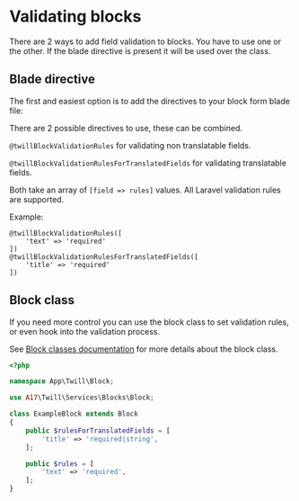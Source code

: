 # Validating blocks

There are 2 ways to add field validation to blocks. You have to use one or the other. If the blade directive is present
it will be used over the class.

## Blade directive

The first and easiest option is to add the directives to your block form blade file:

There are 2 possible directives to use, these can be combined.

`@twillBlockValidationRules` for validating non translatable fields.

`@twillBlockValidationRulesForTranslatedFields` for validating translatable fields.

Both take an array of `[field => rules]` values. All Laravel validation rules are supported.

Example:

```blade
@twillBlockValidationRules([
    'text' => 'required'
])
@twillBlockValidationRulesForTranslatedFields([
    'title' => 'required'
])
```

## Block class

If you need more control you can use the block class to set validation rules, or even hook into the validation process.

See [Block classes documentation](./07_block-classes.md) for more details about the block class.

```php
<?php

namespace App\Twill\Block;

use A17\Twill\Services\Blocks\Block;

class ExampleBlock extends Block
{
    public $rulesForTranslatedFields = [
        'title' => 'required|string',
    ];

    public $rules = [
        'text' => 'required',
    ];
}
```
